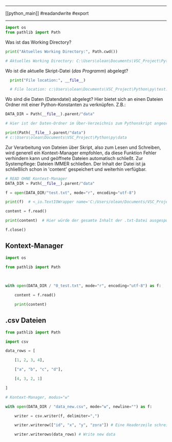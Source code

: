 ___
[[python_main]]
#readandwrite
#export
___

```python
import os
from pathlib import Path
```

Was ist das Working Directory?
```python
print("Aktuelles Working Directory:", Path.cwd())

# Aktuelles Working Directory: C:\Users\olean\Documents\VSC_Project\Python
```

Wo ist die aktuelle Skript-Datei (*das Programm*) abgelegt?
```python
  print("File location:", __file__)

  # File location: c:\Users\olean\Documents\VSC_Project\Python\py\test.py
```

Wo sind die Daten (Datendatei) abgelegt?
Hier bietet sich an einen Dateien Ordner mit einer Python-Konstanten zu verknüpfen. Z.B.:
```python
DATA_DIR = Path(__file__).parent/"data"

# Hier ist der Daten-Ordner im Über-Verzeichnis zum Pythonskript angeordnet

print(Path(__file__).parent/"data")
# c:\Users\olean\Documents\VSC_Project\Python\py\data
```

Zur Verarbeitung von Dateien über Skript, also zum Lesen und Schreiben, wird generell ein Kontext-Manager empfohlen, da diese Funktion Fehler verhindern kann und geöffnete Dateien automatisch schließt.  Zur Systempflege: Dateien IMMER schließen. Der Inhalt der Datei ist ja schließlich schon in 'content' gespeichert und weiterhin verfügbar.

```python
# READ OHNE Kontext-Manager
DATA_DIR = Path(__file__).parent/"data"

f = open(DATA_DIR/"test.txt", mode="r", encoding="utf-8")

print(f)  # <_io.TextIOWrapper name='C:/Users/olean/Documents/VSC_Project/Python/data/word_count_mirco.txt' mode='r' encoding='utf-8'>

content = f.read()

print(content)  # Hier würde der gesamte Inhalt der .txt-Datei ausgespuckt

f.close()
```

## Kontext-Manager

```python
import os

from pathlib import Path

  
  
with open(DATA_DIR / "0_test.txt", mode="r", encoding="utf-8") as f:

    content = f.read()

    print(content)

```

## .csv Dateien

```python
from pathlib import Path

import csv
```

```python
data_rows = [

    [1, 2, 3, 4],

    ["a", "b", "c", "d"],

    [4, 3, 2, 1]

]

# Kontext-Manager, modus="w"

with open(DATA_DIR / "data_new.csv", mode="w", newline="") as f:

    writer = csv.writer(f, delimiter=",")

    writer.writerow(["id", "x", "y", "zora"]) # Eine Headerzeile schreiben

    writer.writerows(data_rows) # Write new data
```
